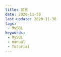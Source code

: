 ```yaml
---
title: 前言
date: 2020-11-30
last-update: 2020-11-30
tags:
 - MySQL
keywords:
 - MySQL
 - manual
 - Tutorial
---
```



